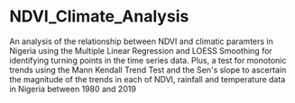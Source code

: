 # NDVI_Climate_Analysis
An analysis of the relationship between NDVI and climatic paramters in Nigeria using the Multiple Linear Regression and LOESS Smoothing for identifying turning points in the time series data. Plus, a test for monotonic trends using the Mann Kendall Trend Test and the Sen's slope to ascertain the magnitude of the trends in each of NDVI, rainfall and temperature data in Nigeria between 1980 and 2019
